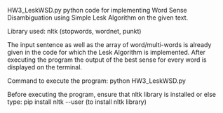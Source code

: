 HW3_LeskWSD.py 
python code for implementing Word Sense Disambiguation using Simple Lesk Algorithm on the given text.

Library used: nltk (stopwords, wordnet, punkt)

The input sentence as well as the array of word/multi-words is already given in the code for which the Lesk Algorithm is implemented.
After executing the program the output of the best sense for every word is displayed on the terminal.

Command to execute the program: python HW3_LeskWSD.py

Before executing the program, ensure that nltk library is installed 
or else type: pip install nltk --user      (to install nltk library)

